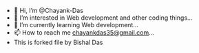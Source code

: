 - 👋 Hi, I’m @Chayank-Das
- 👀 I’m interested in Web development and other coding things...
- 🌱 I’m currently learning Web development...
- 📫 How to reach me chayankdas35@gmail.com...
- This is forked file by Bishal Das

<!---
Chayank-Das/Chayank-Das is a ✨ special ✨ repository because its `README.md` (this file) appears on your GitHub profile.
You can click the Preview link to take a look at your changes.
--->
